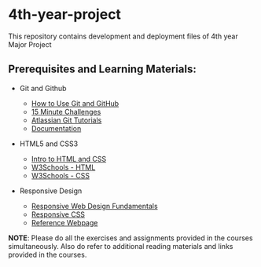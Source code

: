 # 4th-year-project

This repository contains development and deployment files of 4th year Major Project

## Prerequisites and Learning Materials:
   
   * Git and Github
    
       * [How to Use Git and GitHub](https://in.udacity.com/course/how-to-use-git-and-github--ud775/)
       * [15 Minute Challenges](https://try.github.io/levels/1/challenges/1)
       * [Atlassian Git Tutorials](https://www.atlassian.com/git/tutorials/learn-git-with-bitbucket-cloud)
       * [Documentation](https://git-scm.com/docs/gittutorial)
       
   * HTML5 and CSS3
    
       * [Intro to HTML and CSS](https://in.udacity.com/course/intro-to-html-and-css--ud304)
       * [W3Schools - HTML](https://www.w3schools.com/html/default.asp)
       * [W3Schools - CSS](https://www.w3schools.com/css/default.asp)
    
   * Responsive Design
    
        * [Responsive Web Design Fundamentals](https://in.udacity.com/course/responsive-web-design-fundamentals--ud893/)
        * [Responsive CSS](https://www.w3schools.com/css/css_rwd_intro.asp)
        * [Reference Webpage](https://code-master5.github.io/)

**NOTE**: Please do all the exercises and assignments provided in the courses simultaneously. Also do refer to additional reading materials and links provided in the courses.
